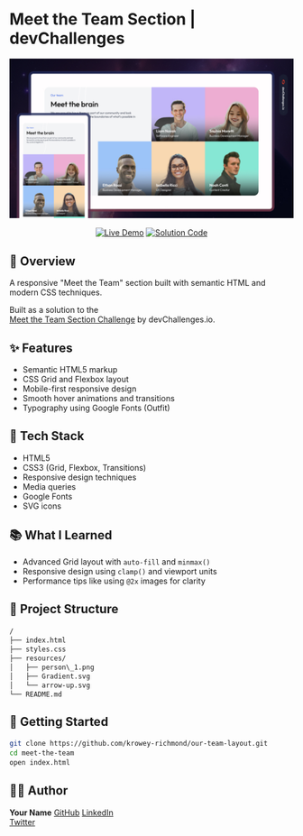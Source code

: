 # Meet the Team Section | devChallenges

<div align="center">
  <a href="https://team-layout.netlify.app/" target="_blank">
    <img src="./thumbnail.jpg" alt="Project Preview" width="600" />
  </a>

[![Live Demo](https://img.shields.io/badge/Live%20Preview-red)](https://team-layout.netlify.app/)
[![Solution Code](https://img.shields.io/badge/-Solution%20Code-blue)](https://github.com/krowey-richmond/our-team-layout)

</div>

## 📖 Overview

A responsive "Meet the Team" section built with semantic HTML and modern CSS techniques.

Built as a solution to the  
[Meet the Team Section Challenge](https://devchallenges.io/challenge/meet-the-team-section-challenge) by devChallenges.io.

## ✨ Features

- Semantic HTML5 markup
- CSS Grid and Flexbox layout
- Mobile-first responsive design
- Smooth hover animations and transitions
- Typography using Google Fonts (Outfit)

## 🧰 Tech Stack

- HTML5
- CSS3 (Grid, Flexbox, Transitions)
- Responsive design techniques
- Media queries
- Google Fonts
- SVG icons

## 📚 What I Learned

- Advanced Grid layout with `auto-fill` and `minmax()`
- Responsive design using `clamp()` and viewport units
- Performance tips like using `@2x` images for clarity

## 📁 Project Structure

```
/
├── index.html
├── styles.css
├── resources/
│   ├── person\_1.png
│   ├── Gradient.svg
│   └── arrow-up.svg
└── README.md
```

## 🚀 Getting Started

```bash
git clone https://github.com/krowey-richmond/our-team-layout.git
cd meet-the-team
open index.html
```

## 👨‍💻 Author

**Your Name**
[GitHub](https://github.com/krowey-richmond/our-team-layout)
[LinkedIn](https://www.linkedin.com/in/krowey-richmond)  
[Twitter](https://x.com/kromo772004)
